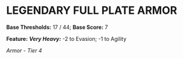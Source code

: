 # LEGENDARY FULL PLATE ARMOR

**Base Thresholds:** 17 / 44; **Base Score:** 7

**Feature:** ***Very Heavy:*** -2 to Evasion; -1 to Agility

*Armor - Tier 4*